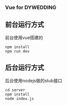 ### Vue for DYWEDDING

## 前台运行方式
前台使用vue搭建的

```plain
npm install
npm run dev
```

## 后台运行方式
后台使用nodejs做的stub接口

```plain
cd server
npm install
node index.js
```